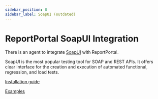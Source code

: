```yaml
---
sidebar_position: 8
sidebar_label: SoapUI (outdated)
---
```


# ReportPortal SoapUI Integration

There is an agent to integrate [SoapUI](https://www.soapui.org/) with ReportPortal.

SoapUI is the most popular testing tool for SOAP and REST APIs. It offers clear interface for the creation and execution of automated functional, regression, and load tests.

[Installation guide](https://github.com/reportportal/agent-java-soapui#readme)

[Examples](https://github.com/reportportal/examples-java/tree/master/example-soapui/project)
